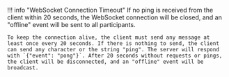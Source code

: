 !!! info "WebSocket Connection Timeout"
    If no ping is received from the client within 20 seconds, the WebSocket connection will be closed, and an "offline" event will be sent to all participants.
    
    To keep the connection alive, the client must send any message at least once every 20 seconds. If there is nothing to send, the client can send any character or the string "ping". The server will respond with `{"event": "pong"}`. After 20 seconds without requests or pings, the client will be disconnected, and an "offline" event will be broadcast.
